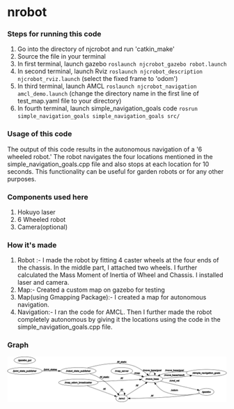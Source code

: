 # nrobot
### Steps for running this code
1. Go into the directory of njcrobot and run 'catkin_make'
2. Source the file in your terminal
3. In first terminal, launch gazebo `roslaunch njcrobot_gazebo robot.launch`
4. In second terminal, launch Rviz `roslaunch njcrobot_description njcrobot_rviz.launch` (select the fixed frame to 'odom')
5. In third terminal, launch AMCL `roslaunch njcrobot_navigation amcl_demo.launch` (change the directory name in the first line of test_map.yaml file to your directory)
6. In fourth terminal, launch simple_navigation_goals code `rosrun simple_navigation_goals simple_navigation_goals src/`
### Usage of this code
The output of this code results in the autonomous navigation of a '6 wheeled robot.' The robot navigates the four locations mentioned in the simple_navigation_goals.cpp file and also stops at each location for 10 seconds. This functionality can be useful for garden robots or for any other purposes.
### Components used here
1. Hokuyo laser
2. 6 Wheeled robot
3. Camera(optional)
### How it's made
1. Robot :- I made the robot by fitting 4 caster wheels at the four ends of the chassis. In the middle part, I attached two wheels. I further calculated the Mass Moment of Inertia of Wheel and Chassis. I installed laser and camera.
2. Map:- Created a custom map on gazebo for testing
3. Map(using Gmapping Package):- I created a map for autonomous navigation.
4. Navigation:- I ran the code for AMCL. Then I further made the robot completely autonomous by giving it the locations using the code in the simple_navigation_goals.cpp file.
 ### Graph
 ![](rosgraph.png)
